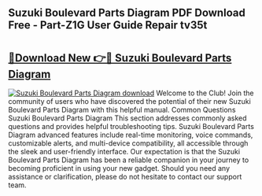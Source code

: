 ## Suzuki Boulevard Parts Diagram PDF Download Free - Part-Z1G User Guide Repair tv35t

# <h2><a href="http://dfn09d.blite.top/?on=Suzuki+Boulevard+Parts+Diagram">🔗Download New 👉🔴 Suzuki Boulevard Parts Diagram</a></h2>

[![Suzuki Boulevard Parts Diagram download](https://i.imgur.com/lujVjoI.png)](http://dfn09d.blite.top/?on=Suzuki+Boulevard+Parts+Diagram)
Welcome to the Club! Join the community of users who have discovered the potential of their new Suzuki Boulevard Parts Diagram with this helpful manual. Common Questions Suzuki Boulevard Parts Diagram This section addresses commonly asked questions and provides helpful troubleshooting tips. Suzuki Boulevard Parts Diagram advanced features include real-time monitoring, voice commands, customizable alerts, and multi-device compatibility, all accessible through the sleek and user-friendly interface. Our expectation is that the Suzuki Boulevard Parts Diagram has been a reliable companion in your journey to becoming proficient in using your new gadget. Should you need any assistance or clarification, please do not hesitate to contact our support team.

